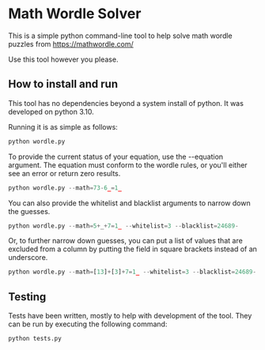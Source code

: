# Math Wordle Solver

This is a simple python command-line tool to help solve math wordle 
puzzles from https://mathwordle.com/

Use this tool however you please.

## How to install and run

This tool has no dependencies beyond a system install of python.  It was developed on python 3.10.

Running it is as simple as follows:

```python
python wordle.py
```

To provide the current status of your equation, use the --equation argument.
The equation must conform to the wordle rules, or you'll either see an error
or return zero results.

```python
python wordle.py --math=73-6_=1_
```

You can also provide the whitelist and blacklist arguments to narrow down the guesses.

```python
python wordle.py --math=5+_+7=1_ --whitelist=3 --blacklist=24689-
```

Or, to further narrow down guesses, you can put a list of values that are excluded 
from a column by putting the field in square brackets instead of an underscore.

```python
python wordle.py --math=[13]+[3]+7=1_ --whitelist=3 --blacklist=24689-
```

## Testing

Tests have been written, mostly to help with development of the tool.  They can be
run by executing the following command:

```python
python tests.py
```